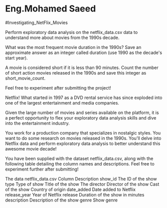 # Eng.Mohamed Saeed

#Investigating_NetFlix_Movies

Perform exploratory data analysis on the netflix_data.csv data to understand more about movies from the 1990s decade.

What was the most frequent movie duration in the 1990s? Save an approximate answer as an integer called duration (use 1990 as the decade's start year).

A movie is considered short if it is less than 90 minutes. Count the number of short action movies released in the 1990s and save this integer as short_movie_count.

Feel free to experiment after submitting the project!


Netflix! What started in 1997 as a DVD rental service has since exploded into one of the largest entertainment and media companies.

Given the large number of movies and series available on the platform, it is a perfect opportunity to flex your exploratory data analysis skills and dive into the entertainment industry.

You work for a production company that specializes in nostalgic styles. You want to do some research on movies released in the 1990s. You'll delve into Netflix data and perform exploratory data analysis to better understand this awesome movie decade!

You have been supplied with the dataset netflix_data.csv, along with the following table detailing the column names and descriptions. Feel free to experiment further after submitting!

The data
netflix_data.csv
Column	Description
show_id	The ID of the show
type	Type of show
	Title of the show
The director	Director of the show
	Cast of the show
	Country of origin
date_added	Date added to Netflix
release_year	Year of Netflix release
	Duration of the show in minutes
description	Description of the show
genre	Show genre
